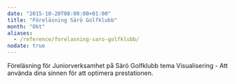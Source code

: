 ```yaml
---
date: "2015-10-20T08:00:00+01:00"
title: "Föreläsning Särö Golfklubb"
month: "Okt"
aliases:
  - /reference/forelasning-saro-golfklubb/
nodate: true
---
```

Föreläsning för Juniorverksamhet på Särö Golfklubb tema Visualisering - Att använda dina sinnen för att optimera prestationen.
<!--more-->

